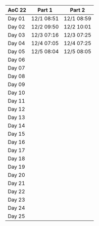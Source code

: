 | AoC 22 |   Part 1   |   Part 2   |
|--------|------------|------------|
| Day 01 | 12/1 08:51 | 12/1 08:59 |
| Day 02 | 12/2 09:50 | 12/2 10:01 |
| Day 03 | 12/3 07:16 | 12/3 07:25 |
| Day 04 | 12/4 07:05 | 12/4 07:25 |
| Day 05 | 12/5 08:04 | 12/5 08:05 |
| Day 06 |            |            |
| Day 07 |            |            |
| Day 08 |            |            |
| Day 09 |            |            |
| Day 10 |            |            |
| Day 11 |            |            |
| Day 12 |            |            |
| Day 13 |            |            |
| Day 14 |            |            |
| Day 15 |            |            |
| Day 16 |            |            |
| Day 17 |            |            |
| Day 18 |            |            |
| Day 19 |            |            |
| Day 20 |            |            |
| Day 21 |            |            |
| Day 22 |            |            |
| Day 23 |            |            |
| Day 24 |            |            |
| Day 25 |            |            |